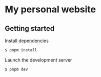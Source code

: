 # My personal website

## Getting started

Install dependencies

```sh
$ pnpm install
```

Launch the development server

```sh
$ pnpm dev
